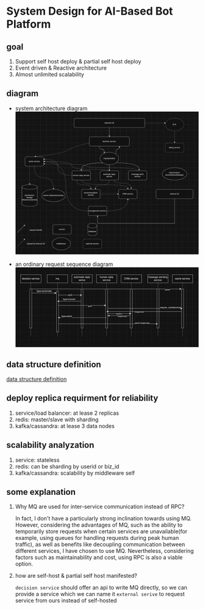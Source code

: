 # System Design for AI-Based Bot Platform

## goal

1. Support self host deploy & partial self host deploy
1. Event driven & Reactive architecture
1. Almost unlimited scalability

## diagram

- system architecture diagram
![diagram](attachment/image.png)

- an ordinary request sequence diagram
![time sequece diagram for an ordinary request](attachment/time_seq.png)

## data structure definition

[data structure definition](attachment/message.proto)


## deploy replica requirment for reliability

1. service/load balancer: at lease 2 replicas
2. redis: master/slave with sharding
3. kafka/cassandra: at lease 3 data nodes

## scalability analyzation

1. service: stateless
1. redis: can be sharding by userid or biz_id
1. kafka/cassandra: scalability by middleware self


## some explanation

1. Why MQ are used for inter-service communication instead of RPC?
   
   In fact, I don't have a particularly strong inclination towards using MQ. However, considering the advantages of MQ, such as the ability to temporarily store requests when certain services are unavailable(for example, using queues for handling requests during peak human traffic), as well as benefits like decoupling communication between different services, I have chosen to use MQ. Nevertheless, considering factors such as maintainability and cost, using RPC is also a viable option.

2. how are self-host & partial self host manifested?

   `decision service` should offer an api to write MQ directly,
   so we can provide a service which we can name it `external serive` to 
   request service from ours instead of self-hosted
